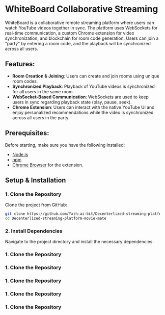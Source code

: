 # WhiteBoard Collaborative Streaming

WhiteBoard is a collaborative remote streaming platform where users can watch YouTube videos together in sync. The platform uses WebSockets for real-time communication, a custom Chrome extension for video synchronization, and blockchain for room code generation. Users can join a "party" by entering a room code, and the playback will be synchronized across all users.

## Features:
- **Room Creation & Joining**: Users can create and join rooms using unique room codes.
- **Synchronized Playback**: Playback of YouTube videos is synchronized for all users in the same room.
- **WebSocket-Based Communication**: WebSockets are used to keep users in sync regarding playback state (play, pause, seek).
- **Chrome Extension**: Users can interact with the native YouTube UI and enjoy personalized recommendations while the video is synchronized across all users in the party.

## Prerequisites:

Before starting, make sure you have the following installed:

- [Node.js](https://nodejs.org/)
- [npm](https://www.npmjs.com/)
- [Chrome Browser](https://www.google.com/chrome/) for the extension.

## Setup & Installation

### 1. Clone the Repository

Clone the project from GitHub:

```bash
git clone https://github.com/Yash-ai-bit/Decenterlized-streaming-platform-movie-mate.git
cd Decenterlized-streaming-platform-movie-mate
```

### 2. Install Dependencies
Navigate to the project directory and install the necessary dependencies:
### 1. Clone the Repository
### 1. Clone the Repository
### 1. Clone the Repository
### 1. Clone the Repository
### 1. Clone the Repository



